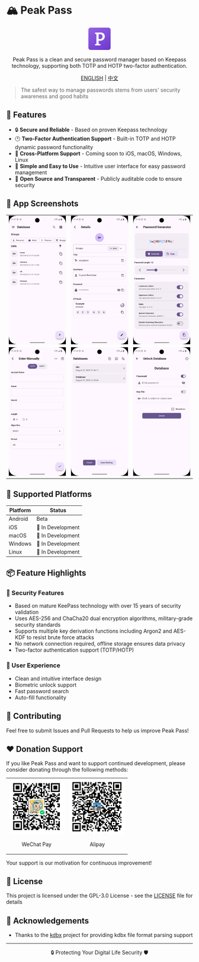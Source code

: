 # 🏔️ Peak Pass

<div align="center">
  <img src="./assets/icon/icon.png" width="60"/>
	<p>Peak Pass is a clean and secure password manager based on Keepass technology, supporting both TOTP and HOTP two-factor authentication.</p>
  <p><a href="./README.md">ENGLISH</a>&nbsp;|&nbsp;<a href="./README.zh-CN.md">中文</a></p>
</div>

> The safest way to manage passwords stems from users' security awareness and good habits

## 🌟 Features

- 🔒 **Secure and Reliable** - Based on proven Keepass technology
- 🕐 **Two-Factor Authentication Support** - Built-in TOTP and HOTP dynamic password functionality
- 📱 **Cross-Platform Support** - Coming soon to iOS, macOS, Windows, Linux
- 🎯 **Simple and Easy to Use** - Intuitive user interface for easy password management
- 🚀 **Open Source and Transparent** - Publicly auditable code to ensure security

## 📸 App Screenshots

<table>
  <tr>
    <td><img src="./screenshot/01.png" alt="App Screenshot 1" ></td>
    <td><img src="./screenshot/02.png" alt="App Screenshot 2"></td>
    <td><img src="screenshot/03.png" alt="App Screenshot 3"></td>
  </tr>

  <tr>
    <td><img src="screenshot/04.png" alt="App Screenshot 4"></td>
    <td><img src="screenshot/05.png" alt="App Screenshot 5"></td>
    <td><img src="screenshot/06.png" alt="App Screenshot 6"></td>
  </tr>
</table>

## 🚀 Supported Platforms

| Platform | Status            |
|----------|-------------------|
| Android  | Beta              |
| iOS      | 🚧 In Development |
| macOS    | 🚧 In Development |
| Windows  | 🚧 In Development |
| Linux    | 🚧 In Development |

## 📦 Feature Highlights

### 🔐 Security Features
- Based on mature KeePass technology with over 15 years of security validation
- Uses AES-256 and ChaCha20 dual encryption algorithms, military-grade security standards
- Supports multiple key derivation functions including Argon2 and AES-KDF to resist brute force attacks
- No network connection required, offline storage ensures data privacy
- Two-factor authentication support (TOTP/HOTP)

### 🎨 User Experience
- Clean and intuitive interface design
- Biometric unlock support
- Fast password search
- Auto-fill functionality

## 🤝 Contributing

Feel free to submit Issues and Pull Requests to help us improve Peak Pass!

## ❤️ Donation Support

If you like Peak Pass and want to support continued development, please consider donating through the following methods:

<table>
  <tr>
    <td>
      <div align="center">
        <img src="donate/wechat.png" alt="WeChat Pay QR Code" width="150px" style="border-radius: 10px;"><p>WeChat Pay</p>
      </div> 
    </td>
    <td>
      <div align="center">
        <img src="donate/alipay.png" alt="Alipay QR Code" width="150px" style="border-radius: 10px;"><p>Alipay</p>
      </div> 
    </td>
  </tr>
</table>

Your support is our motivation for continuous improvement!

## 📄 License

This project is licensed under the GPL-3.0 License - see the [LICENSE](./LICENSE.txt) file for details

## 🙏 Acknowledgements

- Thanks to the [kdbx](https://github.com/authpass/kdbx.dart) project for providing kdbx file format parsing support

---
<p align="center">🔒 Protecting Your Digital Life Security 🛡️</p>